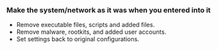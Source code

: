 
### Make the system/network as it was when you entered into it
+ Remove executable files, scripts and added files.
+ Remove malware, rootkits, and added user accounts.
+ Set settings back to original configurations.